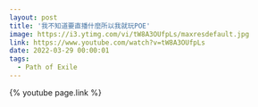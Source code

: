 ```yaml
---
layout: post
title: '我不知道要直播什麼所以我就玩POE'
image: https://i3.ytimg.com/vi/tW8A3OUfpLs/maxresdefault.jpg
link: https://www.youtube.com/watch?v=tW8A3OUfpLs
date: 2022-03-29 00:00:01
tags:
  - Path of Exile
---
```


{% youtube page.link %}
